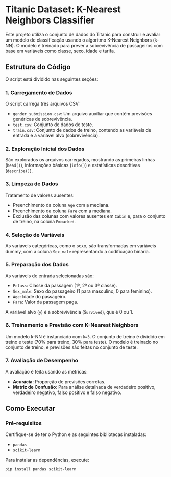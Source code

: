 # Titanic Dataset: K-Nearest Neighbors Classifier

Este projeto utiliza o conjunto de dados do Titanic para construir e avaliar um modelo de classificação usando o algoritmo K-Nearest Neighbors (k-NN). O modelo é treinado para prever a sobrevivência de passageiros com base em variáveis como classe, sexo, idade e tarifa.

## Estrutura do Código

O script está dividido nas seguintes seções:

### 1. Carregamento de Dados
O script carrega três arquivos CSV:
- `gender_submission.csv`: Um arquivo auxiliar que contém previsões genéricas de sobrevivência.
- `test.csv`: Conjunto de dados de teste.
- `train.csv`: Conjunto de dados de treino, contendo as variáveis de entrada e a variável alvo (sobrevivência).

### 2. Exploração Inicial dos Dados
São explorados os arquivos carregados, mostrando as primeiras linhas (`head()`), informações básicas (`info()`) e estatísticas descritivas (`describe()`).

### 3. Limpeza de Dados
Tratamento de valores ausentes:
- Preenchimento da coluna `Age` com a mediana.
- Preenchimento da coluna `Fare` com a mediana.
- Exclusão das colunas com valores ausentes em `Cabin` e, para o conjunto de treino, na coluna `Embarked`.

### 4. Seleção de Variáveis
As variáveis categóricas, como o sexo, são transformadas em variáveis dummy, com a coluna `Sex_male` representando a codificação binária.

### 5. Preparação dos Dados
As variáveis de entrada selecionadas são:
- `Pclass`: Classe da passagem (1ª, 2ª ou 3ª classe).
- `Sex_male`: Sexo do passageiro (1 para masculino, 0 para feminino).
- `Age`: Idade do passageiro.
- `Fare`: Valor da passagem paga.

A variável alvo (`y`) é a sobrevivência (`Survived`), que é 0 ou 1.

### 6. Treinamento e Previsão com K-Nearest Neighbors
Um modelo k-NN é instanciado com `k=3`. O conjunto de treino é dividido em treino e teste (70% para treino, 30% para teste). O modelo é treinado no conjunto de treino, e previsões são feitas no conjunto de teste.

### 7. Avaliação de Desempenho
A avaliação é feita usando as métricas:
- **Acurácia**: Proporção de previsões corretas.
- **Matriz de Confusão**: Para análise detalhada de verdadeiro positivo, verdadeiro negativo, falso positivo e falso negativo.

## Como Executar

### Pré-requisitos
Certifique-se de ter o Python e as seguintes bibliotecas instaladas:
- `pandas`
- `scikit-learn`

Para instalar as dependências, execute:
```bash
pip install pandas scikit-learn
